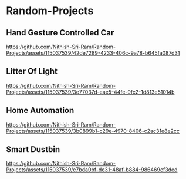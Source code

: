 # Random-Projects


## Hand Gesture Controlled Car
https://github.com/Nithish-Sri-Ram/Random-Projects/assets/115037539/42de7289-4233-406c-9a78-b645fa087d31


## Litter Of Light
https://github.com/Nithish-Sri-Ram/Random-Projects/assets/115037539/3e77037d-eae5-44fe-9fc2-1d813e51014b

## Home Automation
https://github.com/Nithish-Sri-Ram/Random-Projects/assets/115037539/3b0899b1-c29e-4970-8406-c2ac31e8e2cc



## Smart Dustbin
https://github.com/Nithish-Sri-Ram/Random-Projects/assets/115037539/e7bda0bf-de31-48af-b884-986469cf3ded

